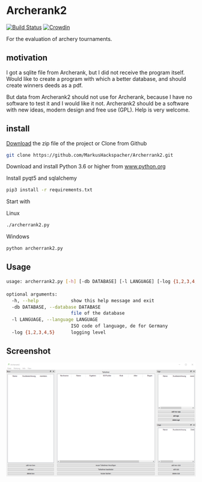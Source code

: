 Archerank2
==========

[![Build Status](https://app.travis-ci.com/MarkusHackspacher/Archerrank2.svg?branch=master)](app.travis-ci.com/MarkusHackspacher/Archerrank2)
[![Crowdin](https://d322cqt584bo4o.cloudfront.net/archerrank2/localized.svg)](https://crowdin.com/project/archerrank2)

For the evaluation of archery tournaments.

motivation
----------

I got a sqlite file from Archerank, but I did not receive the program itself.
Would like to create a program with which a better database,
and should create winners deeds as a pdf.

But data from Archerank2 should not use for Archerank,
because I have no software to test it and I would like it not.
Archerank2 should be a software with new ideas, modern design and free use (GPL). 
Help is very welcome.

install
-------

[Download](https://github.com/MarkusHackspacher/Archerrank2) the zip file of the project or
Clone from Github

```bash
git clone https://github.com/MarkusHackspacher/Archerrank2.git
```

Download and install Python 3.6 or higher from www.python.org

Install pyqt5 and sqlalchemy

```bash
pip3 install -r requirements.txt
```

Start with

Linux

```bash
./archerrank2.py
```

Windows

```commandline
python archerrank2.py
```

Usage
-----

```bash
usage: archerrank2.py [-h] [-db DATABASE] [-l LANGUAGE] [-log {1,2,3,4,5}]

optional arguments:
  -h, --help            show this help message and exit
  -db DATABASE, --database DATABASE
                        file of the database
  -l LANGUAGE, --language LANGUAGE
                        ISO code of language, de for Germany
  -log {1,2,3,4,5}      logging level
```

Screenshot
----------
![Image](misc/Archerrank2.png "Archerrank2 screenshot")
